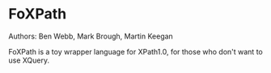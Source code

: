 FoXPath
=======

Authors: Ben Webb, Mark Brough, Martin Keegan

FoXPath is a toy wrapper language for XPath1.0, for those who don't want
to use XQuery.
